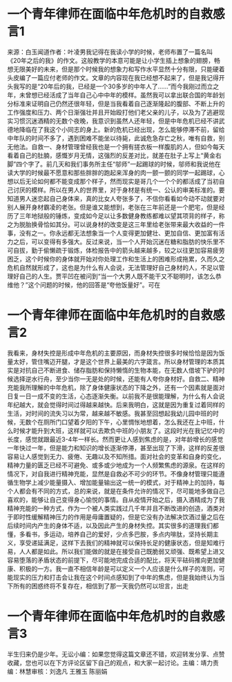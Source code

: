 # 一个青年律师在面临中年危机时的自救感言1

来源：白玉闻道作者：叶凌男我记得在我读小学的时候，老师布置了一篇名叫《20年之后的我》的作文。这般教学的本意可能是让小学生插上想象的翅膀，畅想无限美好的未来，但是那个时候我的想象力和写作水平显然十分有限，只能硬着头皮编了一篇应付老师的作文。文章的内容现在我已经想不起来了，但是我记得开头我写的是“20年后的我，已经是一个30多岁的中年人了……”而今我刚过而立之年，未曾想已经活成了当年自己心中中年的模样。虽然我可以拿出联合国的年龄划分标准来证明自己仍然还很年轻，但是当我看着自己逐渐隆起的腹部、不断上升的工作强度和压力、两个日渐强壮并且开始殴打他们老父亲的儿子，以及为了逃避现实习惯沉迷酒精的无数个夜晚，我意识到虽然人还年轻，但是中年危机已经不讲武德地降临在了我这个小同志的身上。新的危机已经出现，怎么能够停滞不前，留给中年队的时间不多了，遇到困难不能坐以待毙，此诚危急存亡之秋，唯有自救，别无他法。自救一、身材管理曾经我也是一个拥有搓衣板一样腹肌的人，但如今每天看着自己的肚腩，感慨岁月无情，这强烈的反差对比，就差在肚子上写上“黄金右脚”四个字了。前几天和我们事务所主任“邬师”一起踢球的时候，邬师和我说他在读大学的时候最不愿意和那些胖胖的跑起来浑身的肉一颤一颤的同学一起踢球，心想以后无论如何都不能变成那个样子，然而现实是哥几个一个个的都活成了当初自己讨厌的模样。所以在男人的世界里，对于身材是有统一、公认的审美标准的。要知道男人迷恋起自己身体来，真的比女人夸张多了，不信你看看如今动不动就要对别人展开身材霸凌的老张。但是谁又能想到，老张在三年前还是一个肥宅，但是经历了三年地狱般的锤炼，变成如今足以让多数健身教练都难以望其项背的样子，称之为脱胎换骨恰如其分。可以说身材的改变是这三年里给老张带来最大收益的一件事，没有之一。你永远都无法想象当一个人变得更加健壮、更加自信、更加富有活力之后，可以变得有多强大。反过来说，当一个人开始沉迷在糖和脂肪的快乐里不可自拔，勤于偷懒疏于锻炼，体检报告中的箭头越来越多，较之以往更加容易疲劳困乏，这个时候你的身体就开始对你处理工作和生活上的困难形成拖累，久而久之危机自然就形成了，这也是为什么有人会说，无法管理好自己身材的人，不足以管理好自己的人生。贾平凹在被问到“当一个大男人既不能干又不聪明时，该怎么恭维他？”这个问题的时候，他的回答是“夸他饭量好”。可在

# 一个青年律师在面临中年危机时的自救感言2

我看来，身材失控是形成中年危机的主要原因，而身材失控很多时候恰恰是因为饭量太好，管住嘴迈开腿，才是这个世界上最美的六字箴言。所以身材管理的本质其实是对抗自己不断进食、储存脂肪和保持懒惰的生物本能，在无数人借坡下驴的时候选择逆水行舟，至少当你一无是处的时候，还能有人夸你身材好。自救二、精神充能我所理解的中年危机，除了身体健康状态的下降之外，还有一个因素就是面对日复一日一成不变的生活，心态逐渐失衡。以前我不是很能理解，为什么有人会说年纪越大，就会觉得时间过得越来越快。后来我明白，这就是因为重复过着同样的生活，对时间的流失习以为常，越来越不敏感。我甚至回想起我幼儿园中班的时候，无数个在厕所门口望着夕阳的下午，心里惆怅地想着，怎么我还在上中班，什么时候才能升到大班，这样就可以去欺负中班的小朋友了。这段时光在我记忆中的长度，感觉就跟最近3-4年一样长。然而更让人感到焦虑的是，对年龄增长的感觉一年快过一年，但是能力和知识的增长逐渐停滞，甚至出现了下滑，这样的反差很容易让人感觉到无力、疲倦、无趣以及不知所措。面对社会的变革和自身的变化，精神力量的匮乏已经不可避免、或多或少地成为一个人频繁焦虑的源泉。在这样的情况下，对自我进行精神充能，显然是自救必不可少的环节。不像身材管理只能遵循生物学上减少能量摄入、增加能量输出这一统一的模式，对于精神上的加持，每个人都会有不同的方式，总的来说，就是在条件允许的情况下，尽可能地多做自己喜欢的，能够让自己变得身心愉悦的事情。自从疫情开始之后，摄入酒精成为了我精神充能的一种方式，作为一个被人类实践过几千年并且不断改进的创造，酒类对于即时性缓解精神压力的作用是毋庸置疑的，但是它没有办法解决饮酒过量之后在后续时间内产生的身体不适，以及因此产生的身材失控。其实很多的道理我们都懂，多看书，多运动，培养自己的爱好，少点多巴胺，多点内啡肽，坚持长期主义，享受递延满足，这样下去我们的精神就可以保持长足的健康状态，但是知难行易，人人都是如此。所以我们能做的就是在接受自己既脆弱又顽强、既希望上进又容易堕落的矛盾状态的前提下，尽可能地完成合适的配比，将天平砝码推向更加健康、积极的一方。我一直不相信年龄是可以定义一个人应该是什么样子的准则，可能现实的压力和打击会让我在这个时间点感知到了中年的焦虑，但是我始终认为当下所有的困惑终将不复存在，相信到了那一天我仍然可以坦言，出走

# 一个青年律师在面临中年危机时的自救感言3

半生归来仍是少年。无讼小编：如果您觉得这篇文章还不错，欢迎转发分享、点赞收藏，您也可以在下方评论区留下自己的观点，和大家一起讨论。主编：靖力责编：林慧审核：刘逸凡 王雅玉 陈丽娟 

